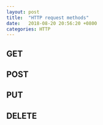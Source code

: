```yaml
---
layout: post
title:  "HTTP request methods"
date:   2018-08-20 20:56:20 +0800
categories: HTTP
---
```


## GET

## POST

## PUT

## DELETE
